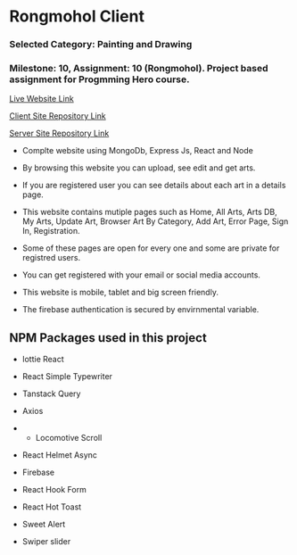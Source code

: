# Rongmohol Client

### Selected Category: Painting and Drawing

### Milestone: 10, Assignment: 10 (Rongmohol). Project based assignment for Progmming Hero course.

[Live Website Link](https://rongmohol.netlify.app/)

[Client Site Repository Link](https://github.com/programming-hero-web-course-4/B9A10-client-side-abdul-muhaimin-toha)

[Server Site Repository Link](https://github.com/programming-hero-web-course-4/b9a10-server-side-abdul-muhaimin-toha)

- Complte website using MongoDb, Express Js, React and Node

- By browsing this website you can upload, see edit and get arts.

- If you are registered user you can see details about each art in a details page.

- This website contains mutiple pages such as Home, All Arts, Arts DB, My Arts, Update Art, Browser Art By Category, Add Art, Error Page, Sign In, Registration.

- Some of these pages are open for every one and some are private for registred users.

- You can get registered with your email or social media accounts.

- This website is mobile, tablet and big screen friendly.

- The firebase authentication is secured by envirnmental variable.

## NPM Packages used in this project

- lottie React

- React Simple Typewriter

- Tanstack Query

- Axios

- - Locomotive Scroll

- React Helmet Async

- Firebase

- React Hook Form

- React Hot Toast

- Sweet Alert

- Swiper slider
